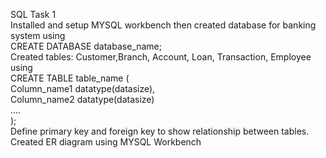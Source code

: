 SQL Task 1
<br>
Installed and setup MYSQL workbench then 
created database for banking system using
<br>
CREATE DATABASE database_name;
<br>
Created tables: Customer,Branch, Account, Loan, Transaction, Employee using
<br>
CREATE TABLE table_name ( 
<br>
                         Column_name1 datatype(datasize),
                         <br>
                         Column_name2 datatype(datasize)
                         <br>
                         ....
                         <br>
                             );
<br>
Define primary key and foreign key to show relationship between tables.
<br>
Created ER diagram using MYSQL Workbench 
